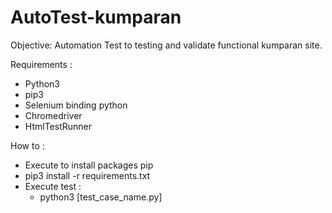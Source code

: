 # AutoTest-kumparan

Objective: Automation Test to testing and validate functional kumparan site.

Requirements :
- Python3
- pip3
- Selenium binding python
- Chromedriver
- HtmlTestRunner

How to :
- Execute to install packages pip 
- pip3 install -r requirements.txt
- Execute test :
  - python3 [test_case_name.py]
